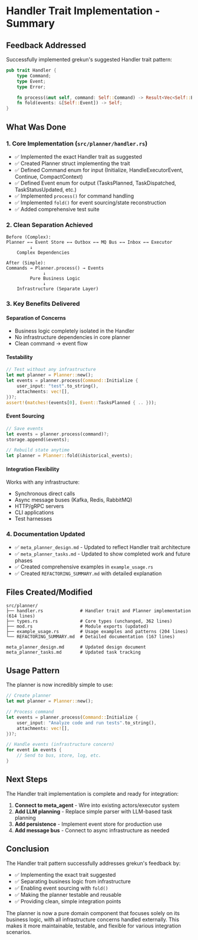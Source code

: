# Handler Trait Implementation - Summary

## Feedback Addressed

Successfully implemented grekun's suggested Handler trait pattern:

```rust
pub trait Handler {
    type Command;
    type Event;
    type Error;

    fn process(&mut self, command: Self::Command) -> Result<Vec<Self::Event>, Self::Error>;
    fn fold(events: &[Self::Event]) -> Self;
}
```

## What Was Done

### 1. Core Implementation (`src/planner/handler.rs`)
- ✅ Implemented the exact Handler trait as suggested
- ✅ Created Planner struct implementing the trait
- ✅ Defined Command enum for input (Initialize, HandleExecutorEvent, Continue, CompactContext)
- ✅ Defined Event enum for output (TasksPlanned, TaskDispatched, TaskStatusUpdated, etc.)
- ✅ Implemented `process()` for command handling
- ✅ Implemented `fold()` for event sourcing/state reconstruction
- ✅ Added comprehensive test suite

### 2. Clean Separation Achieved
```
Before (Complex):
Planner ←→ Event Store ←→ Outbox ←→ MQ Bus ←→ Inbox ←→ Executor
         ↓
    Complex Dependencies

After (Simple):
Commands → Planner.process() → Events
              ↓
         Pure Business Logic
              ↓
    Infrastructure (Separate Layer)
```

### 3. Key Benefits Delivered

#### Separation of Concerns
- Business logic completely isolated in the Handler
- No infrastructure dependencies in core planner
- Clean command → event flow

#### Testability
```rust
// Test without any infrastructure
let mut planner = Planner::new();
let events = planner.process(Command::Initialize { 
    user_input: "test".to_string(),
    attachments: vec![],
})?;
assert!(matches!(events[0], Event::TasksPlanned { .. }));
```

#### Event Sourcing
```rust
// Save events
let events = planner.process(command)?;
storage.append(&events);

// Rebuild state anytime
let planner = Planner::fold(&historical_events);
```

#### Integration Flexibility
Works with any infrastructure:
- Synchronous direct calls
- Async message buses (Kafka, Redis, RabbitMQ)
- HTTP/gRPC servers
- CLI applications
- Test harnesses

### 4. Documentation Updated
- ✅ `meta_planner_design.md` - Updated to reflect Handler trait architecture
- ✅ `meta_planner_tasks.md` - Updated to show completed work and future phases
- ✅ Created comprehensive examples in `example_usage.rs`
- ✅ Created `REFACTORING_SUMMARY.md` with detailed explanation

## Files Created/Modified

```
src/planner/
├── handler.rs              # Handler trait and Planner implementation (614 lines)
├── types.rs                # Core types (unchanged, 362 lines)
├── mod.rs                  # Module exports (updated)
├── example_usage.rs        # Usage examples and patterns (204 lines)
└── REFACTORING_SUMMARY.md  # Detailed documentation (167 lines)

meta_planner_design.md      # Updated design document
meta_planner_tasks.md       # Updated task tracking
```

## Usage Pattern

The planner is now incredibly simple to use:

```rust
// Create planner
let mut planner = Planner::new();

// Process command
let events = planner.process(Command::Initialize {
    user_input: "Analyze code and run tests".to_string(),
    attachments: vec![],
})?;

// Handle events (infrastructure concern)
for event in events {
    // Send to bus, store, log, etc.
}
```

## Next Steps

The Handler trait implementation is complete and ready for integration:

1. **Connect to meta_agent** - Wire into existing actors/executor system
2. **Add LLM planning** - Replace simple parser with LLM-based task planning
3. **Add persistence** - Implement event store for production use
4. **Add message bus** - Connect to async infrastructure as needed

## Conclusion

The Handler trait pattern successfully addresses grekun's feedback by:
- ✅ Implementing the exact trait suggested
- ✅ Separating business logic from infrastructure
- ✅ Enabling event sourcing with `fold()`
- ✅ Making the planner testable and reusable
- ✅ Providing clean, simple integration points

The planner is now a pure domain component that focuses solely on its business logic, with all infrastructure concerns handled externally. This makes it more maintainable, testable, and flexible for various integration scenarios.
